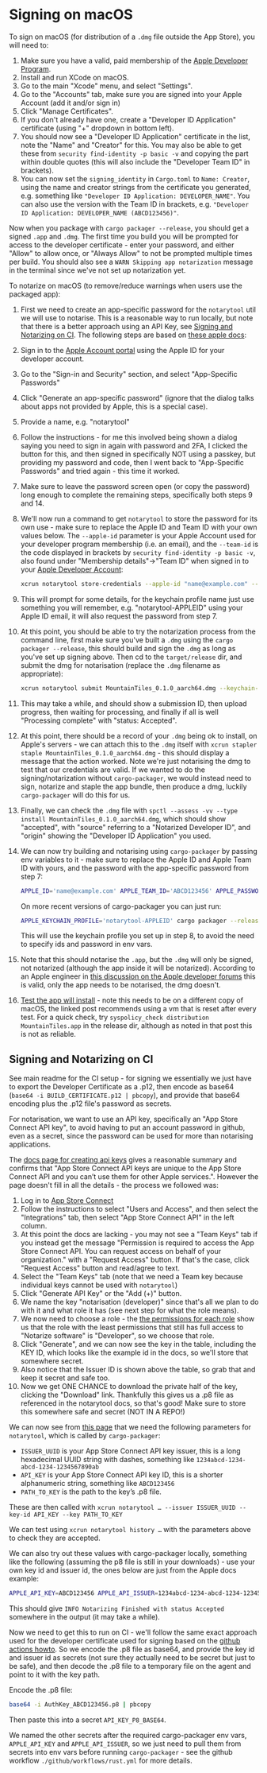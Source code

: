 # Signing on macOS

To sign on macOS (for distribution of a `.dmg` file outside the App Store), you will need to:

1. Make sure you have a valid, paid membership of the [Apple Developer Program](https://developer.apple.com/programs/).
2. Install and run XCode on macOS.
3. Go to the main "Xcode" menu, and select "Settings".
4. Go to the "Accounts" tab, make sure you are signed into your Apple Account (add it and/or sign in)
5. Click "Manage Certificates".
6. If you don't already have one, create a "Developer ID Application" certificate (using "+" dropdown in bottom left).
7. You should now see a "Developer ID Application" certificate in the list, note the "Name" and "Creator" for this. You may also be able to get these from `security find-identity -p basic -v` and copying the part within double quotes (this will also include the "Developer Team ID" in brackets).
8. You can now set the `signing_identity` in `Cargo.toml` to `Name: Creator`, using the name and creator strings from the certificate you generated, e.g. something like `"Developer ID Application: DEVELOPER_NAME"`. You can also use the version with the Team ID in brackets, e.g. `"Developer ID Application: DEVELOPER_NAME (ABCD123456)"`.

Now when you package with `cargo packager --release`, you should get a signed `.app` and `.dmg`. The first time you build you will be prompted for access to the developer certificate - enter your password, and either "Allow" to allow once, or "Always Allow" to not be prompted multiple times per build. You should also see a `WARN Skipping app notarization` message in the terminal since we've not set up notarization yet.

To notarize on macOS (to remove/reduce warnings when users use the packaged app):

1. First we need to create an app-specific password for the `notarytool` util we will use to notarise. This is a reasonable way to run locally, but note that there is a better approach using an API Key, see [Signing and Notarizing on CI](#signing-and-notarizing-on-ci). The following steps are based on [these apple docs](https://support.apple.com/en-us/102654):
2. Sign in to the [Apple Account portal](https://account.apple.com) using the Apple ID for your developer account.
3. Go to the "Sign-in and Security" section, and select "App-Specific Passwords"
4. Click "Generate an app-specific password" (ignore that the dialog talks about apps not provided by Apple, this is a special case).
5. Provide a name, e.g. "notarytool"
6. Follow the instructions - for me this involved being shown a dialog saying you need to sign in again with password and 2FA, I clicked the button for this, and then signed in specifically NOT using a passkey, but providing my password and code, then I went back to "App-Specific Passwords" and tried again - this time it worked.
7. Make sure to leave the password screen open (or copy the password) long enough to complete the remaining steps, specifically both steps 9 and 14.
8. We'll now run a command to get `notarytool` to store the password for its own use - make sure to replace the Apple ID and Team ID with your own values below. The `--apple-id` parameter is your Apple Account used for your developer program membership (i.e. an email), and the `--team-id` is the code displayed in brackets by `security find-identity -p basic -v`, also found under "Membership details"->"Team ID" when signed in to your [Apple Developer Account](https://developer.apple.com/account):

   ```bash
   xcrun notarytool store-credentials --apple-id "name@example.com" --team-id "ABCD123456"
   ```

9. This will prompt for some details, for the keychain profile name just use something you will remember, e.g. "notarytool-APPLEID" using your Apple ID email, it will also request the password from step 7.
10. At this point, you should be able to try the notarization process from the command line, first make sure you've built a `.dmg` using the `cargo packager --release`, this should build and sign the `.dmg` as long as you've set up signing above. Then cd to the `target/release` dir, and submit the dmg for notarisation (replace the `.dmg` filename as appropriate):

    ```bash
    xcrun notarytool submit MountainTiles_0.1.0_aarch64.dmg --keychain-profile "notarytool-APPLEID" --wait
    ```

11. This may take a while, and should show a submission ID, then upload progress, then waiting for processing, and finally if all is well "Processing complete" with "status: Accepted".
12. At this point, there should be a record of your `.dmg` being ok to install, on Apple's servers - we can attach this to the `.dmg` itself with `xcrun stapler staple MountainTiles_0.1.0_aarch64.dmg` - this should display a message that the action worked. Note we're just notarising the dmg to test that our credentials are valid. If we wanted to do the signing/notarization without `cargo-packager`, we would instead need to sign, notarize and staple the app bundle, then produce a dmg, luckily `cargo-packager` will do this for us.
13. Finally, we can check the `.dmg` file with `spctl --assess -vv --type install MountainTiles_0.1.0_aarch64.dmg`, which should show "accepted", with "source" referring to a "Notarized Developer ID", and "origin" showing the "Developer ID Application" you used.
14. We can now try building and notarising using `cargo-packager` by passing env variables to it - make sure to replace the Apple ID and Apple Team ID with yours, and the password with the app-specific password from step 7:

    ```bash
    APPLE_ID='name@example.com' APPLE_TEAM_ID='ABCD123456' APPLE_PASSWORD='APP-SPECIFIC-PASSWORD' cargo packager --release
    ```

    On more recent versions of cargo-packager you can just run:

    ```bash
    APPLE_KEYCHAIN_PROFILE='notarytool-APPLEID' cargo packager --release
    ```

    This will use the keychain profile you set up in step 8, to avoid the need to specify ids and password in env vars.

15. Note that this should notarise the `.app`, but the `.dmg` will only be signed, not notarized (although the app inside it will be notarized). According to an Apple engineer in [this discussion on the Apple developer forums](https://developer.apple.com/forums/thread/650288) this is valid, only the app needs to be notarised, the dmg doesn't.
16. [Test the app will install](https://developer.apple.com/forums/thread/130560) - note this needs to be on a different copy of macOS, the linked post recommends using a vm that is reset after every test. For a quick check, try `syspolicy_check distribution MountainTiles.app` in the release dir, although as noted in that post this is not as reliable.

## Signing and Notarizing on CI

See main readme for the CI setup - for signing we essentially we just have to export the Developer Certificate as a .p12, then encode as base64 (`base64 -i BUILD_CERTIFICATE.p12 | pbcopy`), and provide that base64 encoding plus the .p12 file's password as secrets.

For notarisation, we want to use an API key, specifically an "App Store Connect API key", to avoid having to put an account password in github, even as a secret, since the password can be used for more than notarising applications.

The [docs page for creating api keys](https://developer.apple.com/documentation/appstoreconnectapi/creating-api-keys-for-app-store-connect-api) gives a reasonable summary and confirms that "App Store Connect API keys are unique to the App Store Connect API and you can’t use them for other Apple services.". However the page doesn't fill in all the details - the process we followed was:

1. Log in to [App Store Connect](https://appstoreconnect.apple.com/login)
2. Follow the instructions to select "Users and Access", and then select the "Integrations" tab, then select "App Store Connect API" in the left column.
3. At this point the docs are lacking - you may not see a "Team Keys" tab if you instead get the message "Permission is required to access the App Store Connect API. You can request access on behalf of your organization." with a "Request Access" button. If that's the case, click "Request Access" button and read/agree to text.
4. Select the "Team Keys" tab (note that we need a Team key because individual keys cannot be used with `notarytool`)
5. Click "Generate API Key" or the "Add (+)" button.
6. We name the key "notarisation (developer)" since that's all we plan to do with it and what role it has (see next step for what the role means).
7. We now need to choose a role - the [the permissions for each role](https://developer.apple.com/help/account/access/roles/) show us that the role with the least permissions that still has full access to "Notarize software" is "Developer", so we choose that role.
8. Click "Generate", and we can now see the key in the table, including the KEY ID, which looks like the example id in the docs, so we'll store that somewhere secret.
9. Also notice that the Issuer ID is shown above the table, so grab that and keep it secret and safe too.
10. Now we get ONE CHANCE to download the private half of the key, clicking the "Download" link. Thankfully this gives us a .p8 file as referenced in the notarytool docs, so that's good! Make sure to store this somewhere safe and secret (NOT IN A REPO!)

We can now see from [this page](https://developer.apple.com/documentation/technotes/tn3147-migrating-to-the-latest-notarization-tool) that we need the following parameters for `notarytool`, which is called by `cargo-packager`:

- `ISSUER_UUID` is your App Store Connect API key issuer, this is a long hexadecimal UUID string with dashes, something like `1234abcd-1234-abcd-1234-1234567890ab`
- `API_KEY` is your App Store Connect API key ID, this is a shorter alphanumeric string, something like `ABCD123456`
- `PATH_TO_KEY` is the path to the key’s .p8 file.

These are then called with `xcrun notarytool … --issuer ISSUER_UUID --key-id API_KEY --key PATH_TO_KEY`

We can test using `xcrun notarytool history …` with the parameters above to check they are accepted.

We can also try out these values with cargo-packager locally, something like the following (assuming the p8 file is still in your downloads) - use your own key id and issuer id, the ones below are just from the Apple docs example:

```bash
APPLE_API_KEY=ABCD123456 APPLE_API_ISSUER=1234abcd-1234-abcd-1234-1234567890ab APPLE_API_KEY_PATH=~/Downloads/AuthKey_ABCD123456.p8 cargo packager --release
```

This should give `INFO Notarizing Finished with status Accepted` somewhere in the output (it may take a while).

Now we need to get this to run on CI - we'll follow the same exact approach used for the developer certificate used for signing based on the [github actions howto](https://docs.github.com/en/actions/how-tos/deploy/deploy-to-third-party-platforms/sign-xcode-applications). So we encode the .p8 file as base64, and provide the key id and issuer id as secrets (not sure they actually need to be secret but just to be safe), and then decode the .p8 file to a temporary file on the agent and point to it with the key path.

Encode the .p8 file:

```bash
base64 -i AuthKey_ABCD123456.p8 | pbcopy
```

Then paste this into a secret `API_KEY_P8_BASE64`.

We named the other secrets after the required cargo-packager env vars, `APPLE_API_KEY` and `APPLE_API_ISSUER`, so we just need to pull them from secrets into env vars before running `cargo-packager` - see the github workflow `./github/workflows/rust.yml` for more details.
